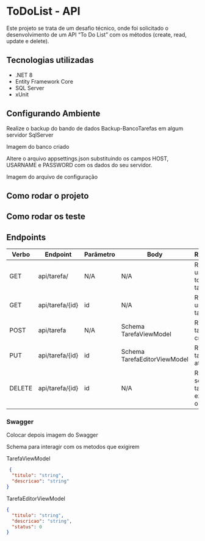 # ToDoList  - API
Este projeto se trata de um desafio técnico, onde foi solicitado o desenvolvimento de um API “To Do List” com os métodos (create, read, update e delete).

## Tecnologias utilizadas

- .NET 8
- Entity Framework Core
- SQL Server
- xUnit

## Configurando Ambiente

Realize o backup do bando de dados Backup-BancoTarefas em algum servidor SqlServer

Imagem do banco criado

Altere o arquivo appsettings.json substituindo os campos HOST, USARNAME e PASSWORD com os dados do seu servidor.

Imagem do arquivo de configuração

## Como rodar o projeto 


## Como rodar os teste


## Endpoints

| Verbo  | Endpoint                | Parâmetro | Body                         | Response                               |
|--------|-------------------------|-----------|------------------------------|----------------------------------------|
| GET    | api/tarefa/             | N/A       | N/A                          | Retorna uma lista todas as tarefas     |
| GET    | api/tarefa/{id}         | id        | N/A                          | Retorna uma tarefa                     |
| POST   | api/tarefa              | N/A       | Schema TarefaViewModel       | Retorna a tarefa criada                |
| PUT    | api/tarefa/{id}         | id        | Schema TarefaEditorViewModel | Retorna a tarefa atualizada            |
| DELETE | api/tarefa/{id}         | id        | N/A                          | Retorna se a tarefa foi excluida ou não|

### Swagger
Colocar depois imagem do Swagger

Schema para interagir com os metodos que exigirem

TarefaViewModel
```json
 {
  "titulo": "string",
  "descricao": "string"
}
```
TarefaEditorViewModel
```json
{
  "titulo": "string",
  "descricao": "string",
  "status": 0
}
```

